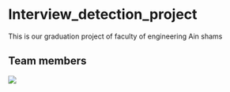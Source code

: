 # Interview_detection_project
This is our graduation project of faculty of engineering Ain shams 
## Team members
<a href = "https://github.com/ranamagdi/Interview_detection_project/graphs/contributors">
  <img src = "https://contrib.rocks/image?repo = https://github.com/ranamagdi/Interview_detection_project"/>
</a>

